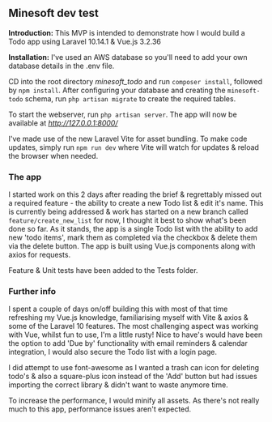 
##   Minesoft dev test
**Introduction:**
This MVP is intended to demonstrate how I would build a Todo app using Laravel 10.14.1 & Vue.js 3.2.36

**Installation:**
I've used an AWS database so you'll need to add your own database details in the .env file.

CD into the root directory *minesoft_todo* and run `composer install`, followed by `npm install`.
After configuring your database and creating the `minesoft-todo` schema, run `php artisan migrate` to create the required tables.

To start the webserver, run `php artisan server`.
The app will now be available at *http://127.0.0.1:8000/*

I've made use of the new Laravel Vite for asset bundling. 
To make code updates, simply run `npm run dev` where Vite will watch for updates & reload the browser when needed.

### The app
I started work on this 2 days after reading the brief & regrettably missed out a required feature - the ability to create a new Todo list & edit it's name. This is currently being  addressed & work has started on a new branch called `feature/create_new_list` for now, I thought it best to show what's been done so far.
As it stands, the app is a single Todo list with the ability to add new 'todo items', mark them as completed via the checkbox & delete them via the delete button.
The app is built using Vue.js components along with axios for requests.

Feature & Unit tests have been added to the Tests folder.

### Further info
I spent a couple of days on/off building this with most of that time refreshing my Vue.js knowledge, familiarising myself with Vite & axios & some of the Laravel 10 features.
The most challenging aspect was working with Vue, whilst fun to use, I'm a little rusty!
Nice to have's would have been the option to add 'Due by' functionality with email reminders & calendar integration, I would also secure the Todo list with a login page. 

I did attempt to use font-awesome as I wanted a trash can icon for deleting todo's & also a square-plus icon instead of the 'Add' button but had issues importing the correct library & didn't want to waste anymore time.

To increase the performance, I would minify all assets. As there's not really much to this app, performance issues aren't expected.